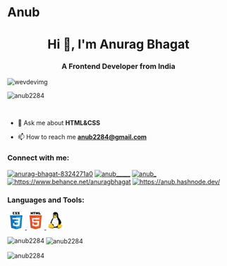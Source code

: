 # Anub<h1 align="center">Hi 👋, I'm Anurag Bhagat</h1>
<h3 align="center">A Frontend Developer from India</h3>
<img src="https://external-content.duckduckgo.com/iu/?u=https%3A%2F%2Ftse4.mm.bing.net%2Fth%3Fid%3DOIP.KqM-mX2NtnI_JpH7z7SqJwHaD4%26pid%3DApi&f=1&ipt=68e391d1f7f4ea8e3f9ded9f8d445226d5e3d9646d221166926a76080c714c51&ipo=images" alt="wevdevimg">

<p align="left"> <img src="https://komarev.com/ghpvc/?username=anub2284&label=Profile%20views&color=0e75b6&style=flat" alt="anub2284" /> </p>

<p align="left"> <a href="https://twitter.com/" target="blank"><img src="https://img.shields.io/twitter/follow/?logo=twitter&style=for-the-badge" alt="" /></a> </p>

- 💬 Ask me about **HTML&CSS**

- 📫 How to reach me **anub2284@gmail.com**

<h3 align="left">Connect with me:</h3>
<p align="left">
<a href="https://linkedin.com/in/anurag-bhagat-8324271a0" target="blank"><img align="center" src="https://raw.githubusercontent.com/rahuldkjain/github-profile-readme-generator/master/src/images/icons/Social/linked-in-alt.svg" alt="anurag-bhagat-8324271a0" height="30" width="40" /></a>
<a href="https://instagram.com/anub_____" target="blank"><img align="center" src="https://raw.githubusercontent.com/rahuldkjain/github-profile-readme-generator/master/src/images/icons/Social/instagram.svg" alt="anub_____" height="30" width="40" /></a>
<a href="https://dribbble.com/anub_" target="blank"><img align="center" src="https://raw.githubusercontent.com/rahuldkjain/github-profile-readme-generator/master/src/images/icons/Social/dribbble.svg" alt="anub_" height="30" width="40" /></a>
<a href="https://www.behance.net/https://www.behance.net/anuragbhagat" target="blank"><img align="center" src="https://raw.githubusercontent.com/rahuldkjain/github-profile-readme-generator/master/src/images/icons/Social/behance.svg" alt="https://www.behance.net/anuragbhagat" height="30" width="40" /></a>
<a href="https://hashnode.com/https://anub.hashnode.dev/" target="blank"><img align="center" src="https://raw.githubusercontent.com/rahuldkjain/github-profile-readme-generator/master/src/images/icons/Social/hashnode.svg" alt="https://anub.hashnode.dev/" height="30" width="40" /></a>
</p>

<h3 align="left">Languages and Tools:</h3>
<p align="left"> <a href="https://www.w3schools.com/css/" target="_blank" rel="noreferrer"> <img src="https://raw.githubusercontent.com/devicons/devicon/master/icons/css3/css3-original-wordmark.svg" alt="css3" width="40" height="40"/> </a> <a href="https://www.w3.org/html/" target="_blank" rel="noreferrer"> <img src="https://raw.githubusercontent.com/devicons/devicon/master/icons/html5/html5-original-wordmark.svg" alt="html5" width="40" height="40"/> </a> <a href="https://www.linux.org/" target="_blank" rel="noreferrer"> <img src="https://raw.githubusercontent.com/devicons/devicon/master/icons/linux/linux-original.svg" alt="linux" width="40" height="40"/> </a> </p>

<p><img align="left" src="https://github-readme-stats.vercel.app/api/top-langs?username=anub2284&show_icons=true&locale=en&layout=compact" alt="anub2284" /></p>

<p>&nbsp;<img align="center" src="https://github-readme-stats.vercel.app/api?username=anub2284&show_icons=true&locale=en" alt="anub2284" /></p>

<p><img align="center" src="https://github-readme-streak-stats.herokuapp.com/?user=anub2284&" alt="anub2284" /></p>
